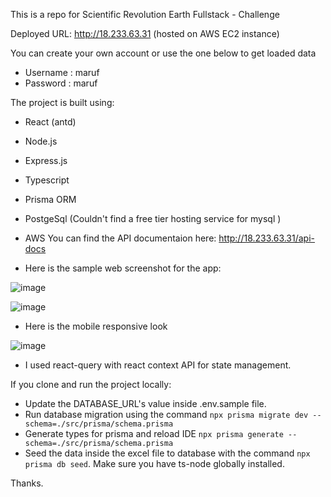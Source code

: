 This is a repo for Scientific Revolution Earth Fullstack - Challenge

Deployed URL: http://18.233.63.31 (hosted on AWS EC2 instance)

You can create your own account or use the one below to get loaded data
- Username : maruf
- Password : maruf

The project is built using:
- React (antd)
- Node.js
- Express.js
- Typescript
- Prisma ORM
- PostgeSql (Couldn't find a free tier hosting service for mysql )
- AWS
You can find the API documentaion here: http://18.233.63.31/api-docs

- Here is the sample web screenshot for the app:

![image](https://user-images.githubusercontent.com/56218443/216784810-85b3be0b-a385-45bd-ae55-e6262ff689b2.png)

![image](https://user-images.githubusercontent.com/56218443/216784829-7cb8aaaa-e2f9-44fe-9cd9-9b62d7331cef.png)

- Here is the mobile responsive look

![image](https://user-images.githubusercontent.com/56218443/216784928-f0dba681-901c-4850-b9e4-f45ba742c4cf.png)

- I used react-query with react context API for state management.

If you clone and run the project locally:
- Update the DATABASE_URL's value inside .env.sample file. 
- Run database migration using the command ```npx prisma migrate dev --schema=./src/prisma/schema.prisma```
- Generate types for prisma and reload IDE ```npx prisma generate --schema=./src/prisma/schema.prisma```
- Seed the data inside the excel file to database with the command ```npx prisma db seed```. Make sure you have ts-node globally installed.

Thanks.
